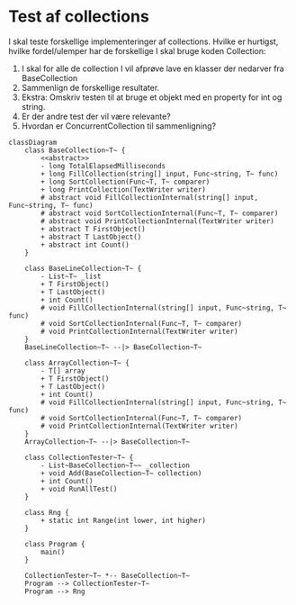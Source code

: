 # Test af collections
I skal teste forskellige implementeringer af collections. Hvilke er hurtigst, hvilke
fordel/ulemper har de forskellige
I skal bruge koden Collection:
1. I skal for alle de collection I vil afprøve lave en klasser der nedarver fra BaseCollection<T>
2. Sammenlign de forskellige resultater.
3. Ekstra: Omskriv testen til at bruge et objekt med en property for int og string.
4. Er der andre test der vil være relevante?
5. Hvordan er ConcurrentCollection til sammenligning?

```mermaid
classDiagram
    class BaseCollection~T~ {
        <<abstract>>
        - long TotalElapsedMilliseconds
        + long FillCollection(string[] input, Func~string, T~ func)
        + long SortCollection(Func~T, T~ comparer)
        + long PrintCollection(TextWriter writer)
        # abstract void FillCollectionInternal(string[] input, Func~string, T~ func)
        # abstract void SortCollectionInternal(Func~T, T~ comparer)
        # abstract void PrintCollectionInternal(TextWriter writer)
        + abstract T FirstObject()
        + abstract T LastObject()
        + abstract int Count()
    }

    class BaseLineCollection~T~ {
        - List~T~ _list
        + T FirstObject()
        + T LastObject()
        + int Count()
        # void FillCollectionInternal(string[] input, Func~string, T~ func)
        # void SortCollectionInternal(Func~T, T~ comparer)
        # void PrintCollectionInternal(TextWriter writer)
    }
    BaseLineCollection~T~ --|> BaseCollection~T~

    class ArrayCollection~T~ {
        - T[] array
        + T FirstObject()
        + T LastObject()
        + int Count()
        # void FillCollectionInternal(string[] input, Func~string, T~ func)
        # void SortCollectionInternal(Func~T, T~ comparer)
        # void PrintCollectionInternal(TextWriter writer)
    }
    ArrayCollection~T~ --|> BaseCollection~T~

    class CollectionTester~T~ {
        - List~BaseCollection~T~~ _collection
        + void Add(BaseCollection~T~ collection)
        + int Count()
        + void RunAllTest()
    }

    class Rng {
        + static int Range(int lower, int higher)
    }

    class Program {
        main()
    }

    CollectionTester~T~ *-- BaseCollection~T~
    Program --> CollectionTester~T~
    Program --> Rng

```